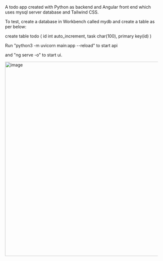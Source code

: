 A todo app created with Python as backend and Angular front end which uses mysql server database and Tailwind CSS.

To test, create a database in Workbench called mydb and create a table as per below:

create table todo (
id int auto_increment, 
task char(100),
primary key(id)
)

Run "python3 -m uvicorn main:app --reload" to start api 

and "ng serve -o" to start ui.


<img width="641" alt="image" src="https://github.com/user-attachments/assets/5b4d5680-a1b7-4c74-9699-c5e538f863c8">

